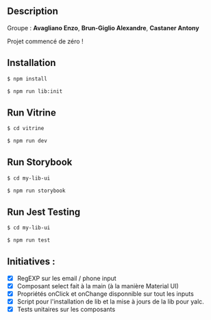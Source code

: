 ## Description

Groupe : **Avagliano Enzo**, **Brun-Giglio Alexandre**, **Castaner Antony**

Projet commencé de zéro !

## Installation

```bash
$ npm install
```

```bash
$ npm run lib:init
```

## Run Vitrine 

```bash
$ cd vitrine
```

```bash
$ npm run dev
```

## Run Storybook
```bash
$ cd my-lib-ui
```

```bash
$ npm run storybook
```

## Run Jest Testing
```bash
$ cd my-lib-ui
```

```bash
$ npm run test
```

## Initiatives : 
- [x] RegEXP sur les email / phone input
- [x] Composant select fait à la main (à la manière Material UI)
- [x] Propriétés onClick et onChange disponnible sur tout les inputs 
- [x] Script pour l'installation de lib et la mise à jours de la lib pour yalc.
- [x] Tests unitaires sur les composants